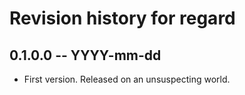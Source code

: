 # Revision history for regard

## 0.1.0.0 -- YYYY-mm-dd

* First version. Released on an unsuspecting world.
